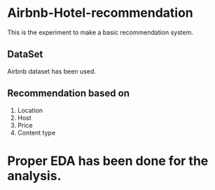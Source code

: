 # Airbnb-Hotel-recommendation
This is the experiment to make a basic recommendation system.

## DataSet
Airbnb dataset has been used.

## Recommendation based on 
1. Location
2. Host 
3. Price
4. Content type

# Proper EDA has been done for the analysis.


